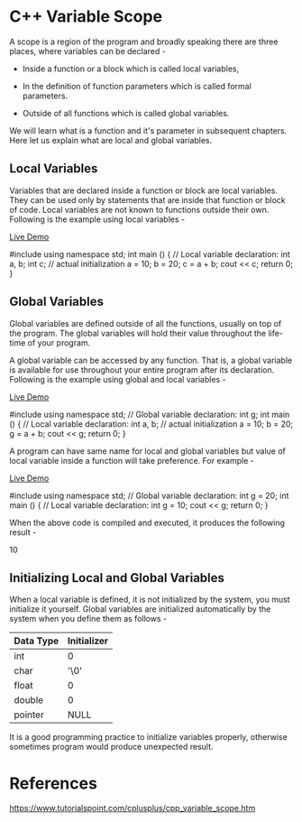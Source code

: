 # C++ Variable Scope

A scope is a region of the program and broadly speaking there are three places, where variables can be declared -

-   Inside a function or a block which is called local variables,

-   In the definition of function parameters which is called formal parameters.

-   Outside of all functions which is called global variables.

We will learn what is a function and it's parameter in subsequent chapters. Here let us explain what are local and global variables.

Local Variables
---------------

Variables that are declared inside a function or block are local variables. They can be used only by statements that are inside that function or block of code. Local variables are not known to functions outside their own. Following is the example using local variables -

[Live Demo](http://tpcg.io/QIjnPh)

#include  <iostream>  using  namespace std;  int main ()  {  // Local variable declaration:  int a, b;  int c;  // actual initialization a =  10; b =  20; c = a + b; cout << c;  return  0;  }

Global Variables
----------------

Global variables are defined outside of all the functions, usually on top of the program. The global variables will hold their value throughout the life-time of your program.

A global variable can be accessed by any function. That is, a global variable is available for use throughout your entire program after its declaration. Following is the example using global and local variables -

[Live Demo](http://tpcg.io/dRHHpD)

#include  <iostream>  using  namespace std;  // Global variable declaration:  int g;  int main ()  {  // Local variable declaration:  int a, b;  // actual initialization a =  10; b =  20; g = a + b; cout << g;  return  0;  }

A program can have same name for local and global variables but value of local variable inside a function will take preference. For example -

[Live Demo](http://tpcg.io/dt7MP9)

#include  <iostream>  using  namespace std;  // Global variable declaration:  int g =  20;  int main ()  {  // Local variable declaration:  int g =  10; cout << g;  return  0;  }

When the above code is compiled and executed, it produces the following result -

10

Initializing Local and Global Variables
---------------------------------------

When a local variable is defined, it is not initialized by the system, you must initialize it yourself. Global variables are initialized automatically by the system when you define them as follows -

| Data Type | Initializer |
|---|---|
| int | 0 |
| char | '\0' |
| float | 0 |
| double | 0 |
| pointer | NULL |

It is a good programming practice to initialize variables properly, otherwise sometimes program would produce unexpected result.

# References
https://www.tutorialspoint.com/cplusplus/cpp_variable_scope.htm
